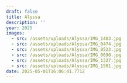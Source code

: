```yaml
---
draft: false
title: Alyssa
description: ''
year: 2025
images:
  - src: /assets/uploads/Alyssa/IMG_1403.jpg
  - src: /assets/uploads/Alyssa/IMG_0474.jpg
  - src: /assets/uploads/Alyssa/IMG_0523.jpg
  - src: /assets/uploads/Alyssa/IMG_0690.jpg
  - src: /assets/uploads/Alyssa/IMG_1327.jpg
  - src: /assets/uploads/Alyssa/IMG_1501.jpg
date: 2025-05-01T16:06:41.771Z
---
```



